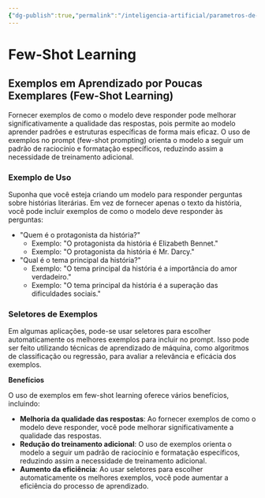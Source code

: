 ```yaml
---
{"dg-publish":true,"permalink":"/inteligencia-artificial/parametros-de-llm/few-shot-learning/","title":"Few-Shot Learning","metatags":{"description":"orienta o modelo a seguir um padrão de raciocínio e formatação específicos, reduzindo assim a necessidade de treinamento adicional."},"tags":["Inteligencia-artificial","LLM"],"updated":"2025-01-20T19:31:18.389-03:00"}
---
```


# Few-Shot Learning

## **Exemplos em Aprendizado por Poucas Exemplares (Few-Shot Learning)**

Fornecer exemplos de como o modelo deve responder pode melhorar significativamente a qualidade das respostas, pois permite ao modelo aprender padrões e estruturas específicas de forma mais eficaz. O uso de exemplos no prompt (few-shot prompting) orienta o modelo a seguir um padrão de raciocínio e formatação específicos, reduzindo assim a necessidade de treinamento adicional.

### **Exemplo de Uso**

Suponha que você esteja criando um modelo para responder perguntas sobre histórias literárias. Em vez de fornecer apenas o texto da história, você pode incluir exemplos de como o modelo deve responder às perguntas:

- "Quem é o protagonista da história?"
	- Exemplo: "O protagonista da história é Elizabeth Bennet."
	- Exemplo: "O protagonista da história é Mr. Darcy."
- "Qual é o tema principal da história?"
	- Exemplo: "O tema principal da história é a importância do amor verdadeiro."
	- Exemplo: "O tema principal da história é a superação das dificuldades sociais."

### **Seletores de Exemplos**

Em algumas aplicações, pode-se usar seletores para escolher automaticamente os melhores exemplos para incluir no prompt. Isso pode ser feito utilizando técnicas de aprendizado de máquina, como algoritmos de classificação ou regressão, para avaliar a relevância e eficácia dos exemplos.

**Benefícios**

O uso de exemplos em few-shot learning oferece vários benefícios, incluindo:

- **Melhoria da qualidade das respostas**: Ao fornecer exemplos de como o modelo deve responder, você pode melhorar significativamente a qualidade das respostas.
- **Redução do treinamento adicional**: O uso de exemplos orienta o modelo a seguir um padrão de raciocínio e formatação específicos, reduzindo assim a necessidade de treinamento adicional.
- **Aumento da eficiência**: Ao usar seletores para escolher automaticamente os melhores exemplos, você pode aumentar a eficiência do processo de aprendizado.
